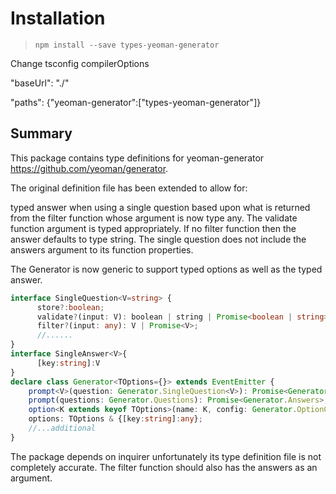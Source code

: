 # Installation

> `npm install --save types-yeoman-generator`

Change tsconfig compilerOptions

"baseUrl": "./"

"paths": {"yeoman-generator":["types-yeoman-generator"]}

## Summary

This package contains type definitions for yeoman-generator <https://github.com/yeoman/generator>.

The original definition file has been extended to allow for:

typed answer when using a single question based upon what is returned from the filter function whose argument is now type any.  The validate function argument is typed appropriately.  If no filter function then the answer defaults to type string.  The single question does not include the answers argument to its function properties.

The Generator is now generic to support typed options as well as the typed answer.

```typescript
interface SingleQuestion<V=string> {
      store?:boolean;
      validate?(input: V): boolean | string | Promise<boolean | string>;
      filter?(input: any): V | Promise<V>;
      //......
}
interface SingleAnswer<V>{
      [key:string]:V
}
declare class Generator<TOptions={}> extends EventEmitter {
    prompt<V>(question: Generator.SingleQuestion<V>): Promise<Generator.SingleAnswer<V>>;
    prompt(questions: Generator.Questions): Promise<Generator.Answers>;
    option<K extends keyof TOptions>(name: K, config: Generator.OptionConfig): this;
    options: TOptions & {[key:string]:any};
    //...additional
}
```

The package depends on inquirer unfortunately its type definition file is not completely accurate.  The filter function should also has the answers as an argument.
